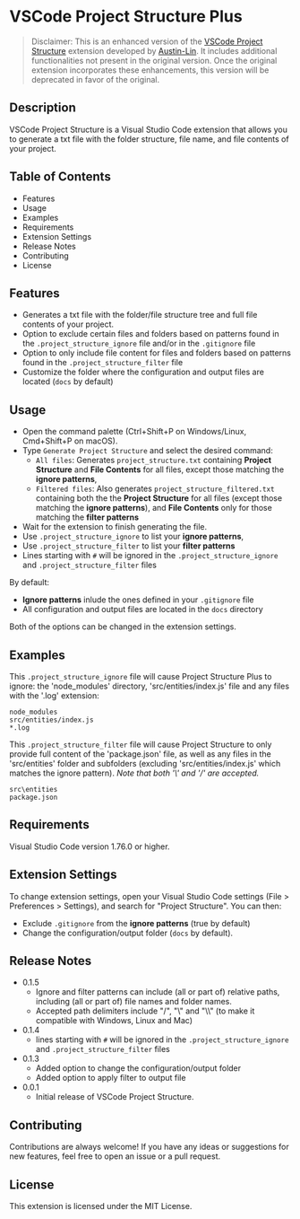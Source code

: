 # VSCode Project Structure Plus

> Disclaimer: This is an enhanced version of the [VSCode Project Structure](https://marketplace.visualstudio.com/items?itemName=Austin-Lin.vscode-project-structure) extension developed by [Austin-Lin](https://github.com/l02162010/VSCode-Project-Structure). It includes additional functionalities not present in the original version. Once the original extension incorporates these enhancements, this version will be deprecated in favor of the original.

## Description

VSCode Project Structure is a Visual Studio Code extension that allows you to generate a txt file with the folder structure, file name, and file contents of your project.

## Table of Contents

- Features
- Usage
- Examples
- Requirements
- Extension Settings
- Release Notes
- Contributing
- License

## Features

- Generates a txt file with the folder/file structure tree and full file contents of your project.
- Option to exclude certain files and folders based on patterns found in the `.project_structure_ignore` file and/or in the `.gitignore` file
- Option to only include file content for files and folders based on patterns found in the `.project_structure_filter` file
- Customize the folder where the configuration and output files are located (`docs` by default)

## Usage

- Open the command palette (Ctrl+Shift+P on Windows/Linux, Cmd+Shift+P on macOS).
- Type `Generate Project Structure` and select the desired command:
  - `All files`: Generates `project_structure.txt` containing **Project Structure** and **File Contents** for all files, except those matching the **ignore patterns**,
  - `Filtered files`: Also generates `project_structure_filtered.txt` containing both the the **Project Structure** for all files (except those matching the **ignore patterns**), and **File Contents** only for those matching the **filter patterns**
- Wait for the extension to finish generating the file.
- Use `.project_structure_ignore` to list your **ignore patterns**,
- Use `.project_structure_filter` to list your **filter patterns**
- Lines starting with `#` will be ignored in the `.project_structure_ignore` and `.project_structure_filter` files

By default:

- **Ignore patterns** inlude the ones defined in your `.gitignore` file
- All configuration and output files are located in the `docs` directory

Both of the options can be changed in the extension settings.

## Examples

This `.project_structure_ignore` file will cause Project Structure Plus to ignore: the 'node_modules' directory, 'src/entities/index.js' file and any files with the '.log' extension:

```
node_modules
src/entities/index.js
*.log
```

This `.project_structure_filter` file will cause Project Structure to only provide full content of the 'package.json' file, as well as any files in the 'src/entities' folder and subfolders (excluding 'src/entities/index.js' which matches the ignore pattern). _Note that both '\\' and '/' are accepted._

```
src\entities
package.json
```

## Requirements

Visual Studio Code version 1.76.0 or higher.

## Extension Settings

To change extension settings, open your Visual Studio Code settings (File > Preferences > Settings), and search for "Project Structure". You can then:

- Exclude `.gitignore` from the **ignore patterns** (true by default)
- Change the configuration/output folder (`docs` by default).

## Release Notes

- 0.1.5
  - Ignore and filter patterns can include (all or part of) relative paths, including (all or part of) file names and folder names.
  - Accepted path delimiters include "/", "\\" and "\\\\" (to make it compatible with Windows, Linux and Mac)
- 0.1.4
  - lines starting with `#` will be ignored in the `.project_structure_ignore` and `.project_structure_filter` files
- 0.1.3
  - Added option to change the configuration/output folder
  - Added option to apply filter to output file
- 0.0.1
  - Initial release of VSCode Project Structure.

## Contributing

Contributions are always welcome! If you have any ideas or suggestions for new features, feel free to open an issue or a pull request.

## License

This extension is licensed under the MIT License.
